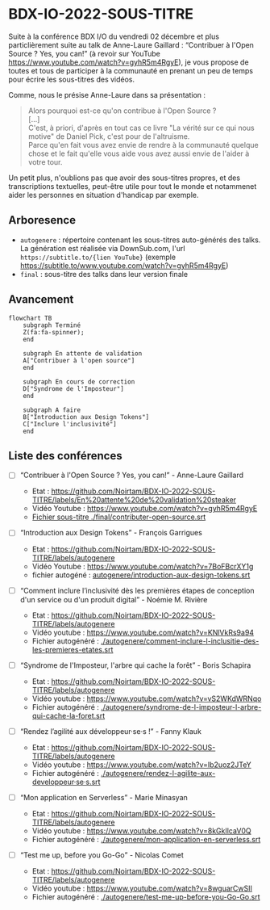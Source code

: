 # BDX-IO-2022-SOUS-TITRE

Suite à la conférence BDX I/O du vendredi 02 décembre et plus particlièrement suite au talk de Anne-Laure Gaillard : <q>Contribuer à l'Open Source ? Yes, you can!</q> (à revoir sur YouTube https://www.youtube.com/watch?v=gyhR5m4RgyE),
je vous propose de toutes et tous de participer à la communauté en prenant un peu de temps pour écrire les sous-titres des vidéos.

Comme, nous le présise Anne-Laure dans sa présentation :
<blockquote>
Alors pourquoi est-ce qu'on contribue à l'Open Source ? <br/>
[...]<br/>
C'est, à priori, d'après en tout cas ce livre "La vérité sur ce qui nous motive" de Daniel Pick, c'est pour de l'altruisme.<br/>
Parce qu'en fait vous avez envie de rendre à la communauté quelque chose et le fait qu'elle vous aide vous avez aussi envie de l'aider à votre tour.
</blockquote>

Un petit plus, n'oublions pas que avoir des sous-titres propres, et des transcriptions textuelles, peut-être utile pour tout le monde et notammenet aider les personnes 
en situation d'handicap par exemple.


## Arboresence
* `autogenere` : répertoire contenant les sous-titres auto-générés des talks. La génération est réalisée via DownSub.com, l'url `https://subtitle.to/{lien YouTube}` (exemple https://subtitle.to/www.youtube.com/watch?v=gyhR5m4RgyE)
* `final` : sous-titre des talks dans leur version finale


## Avancement
```mermaid
flowchart TB
    subgraph Terminé
    Z(fa:fa-spinner);
    end
    
    subgraph En attente de validation
    A["Contribuer à l'open source"]
    end
    
    subgraph En cours de correction
    D["Syndrome de l'Imposteur"]
    end

    subgraph A faire
    B["Introduction aux Design Tokens"]
    C["Inclure l'inclusivité"]
    end
```

## Liste des conférences
* [ ] <q>Contribuer à l'Open Source ? Yes, you can!</q> - Anne-Laure Gaillard
  * Etat : https://github.com/Noirtam/BDX-IO-2022-SOUS-TITRE/labels/En%20attente%20de%20validation%20steaker
  * Vidéo Youtube : https://www.youtube.com/watch?v=gyhR5m4RgyE
  * [Fichier sous-titre ./final/contributer-open-source.srt](./final/contributer-open-source.srt)

* [ ] <q>Introduction aux Design Tokens</q> - François Garrigues
  * Etat : https://github.com/Noirtam/BDX-IO-2022-SOUS-TITRE/labels/autogenere
  * Vidéo Youtube : https://www.youtube.com/watch?v=7BoFBcrXY1g
  * fichier autogéné : [autogenere/introduction-aux-design-tokens.srt](autogenere/introduction-aux-design-tokens.srt)

* [ ] <q>Comment inclure l’inclusivité dès les premières étapes de conception d'un service ou d'un produit digital</q> - Noémie M. Rivière
  * Etat : https://github.com/Noirtam/BDX-IO-2022-SOUS-TITRE/labels/autogenere
  * Vidéo youtube : https://www.youtube.com/watch?v=KNlVkRs9a94
  * Fichier autogénéré : [./autogenere/comment-inclure-l-inclusitie-des-les-premieres-etates.srt](./autogenere/comment-inclure-l-inclusitie-des-les-premieres-etates.srt)

* [ ] <q>Syndrome de l'Imposteur, l'arbre qui cache la forêt</q> - Boris Schapira
  * Etat : https://github.com/Noirtam/BDX-IO-2022-SOUS-TITRE/labels/autogenere
  * Vidéo youtube : https://www.youtube.com/watch?v=vS2WKdWRNqo
  * Fichier autogénéré : [./autogenere/syndrome-de-l-imposteur-l-arbre-qui-cache-la-foret.srt](./autogenere/syndrome-de-l-imposteur-l-arbre-qui-cache-la-foret.srt)

* [ ] <q>Rendez l’agilité aux développeur·se·s !</q> - Fanny Klauk
  * Etat : https://github.com/Noirtam/BDX-IO-2022-SOUS-TITRE/labels/autogenere
  * Vidéo youtube : https://www.youtube.com/watch?v=Ib2uoz2JTeY
  * Fichier autogénéré : [./autogenere/rendez-l-agilite-aux-developpeur·se·s.srt](./autogenere/rendez-l-agilite-aux-developpeur·se·s.srt)
  
* [ ] <q>Mon application en Serverless</q> - Marie Minasyan
  * Etat : https://github.com/Noirtam/BDX-IO-2022-SOUS-TITRE/labels/autogenere
  * Vidéo youtube : https://www.youtube.com/watch?v=8kGkIlcaV0Q
  * Fichier autogénéré : [./autogenere/mon-application-en-serverless.srt](./autogenere/mon-application-en-serverless.srt)

* [ ] <q>Test me up, before you Go-Go</q> - Nicolas Comet
  * Etat : https://github.com/Noirtam/BDX-IO-2022-SOUS-TITRE/labels/autogenere
  * Vidéo youtube : https://www.youtube.com/watch?v=8wguarCwSII
  * Fichier autogénéré : [./autogenere/test-me-up-before-you-Go-Go.srt](./autogenere/test-me-up-before-you-Go-Go.srt)

